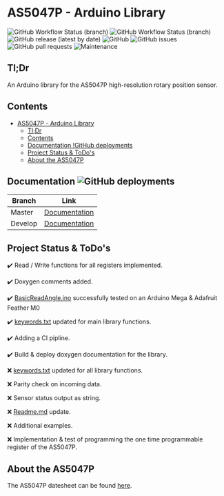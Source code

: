 # AS5047P - Arduino Library

![GitHub Workflow Status (branch)](https://img.shields.io/github/workflow/status/jonas-merkle/AS5047P/Arduino-Library-CI/master?label=build%20master) ![GitHub Workflow Status (branch)](https://img.shields.io/github/workflow/status/jonas-merkle/AS5047P/Arduino-Library-CI/develop?label=build%20develop) ![GitHub release (latest by date)](https://img.shields.io/github/v/release/jonas-merkle/AS5047P) ![GitHub](https://img.shields.io/github/license/jonas-merkle/AS5047P) ![GitHub issues](https://img.shields.io/github/issues/jonas-merkle/AS5047P) ![GitHub pull requests](https://img.shields.io/github/issues-pr/jonas-merkle/AS5047P) ![Maintenance](https://img.shields.io/maintenance/yes/2021)

## Tl;Dr

An Arduino library for the AS5047P high-resolution rotary position sensor.

## Contents

- [AS5047P - Arduino Library](#as5047p---arduino-library)
  - [Tl;Dr](#tldr)
  - [Contents](#contents)
  - [Documentation !GitHub deployments](#documentation-)
  - [Project Status & ToDo's](#project-status--todos)
  - [About the AS5047P](#about-the-as5047p)

## Documentation ![GitHub deployments](https://img.shields.io/github/deployments/jonas-merkle/AS5047P/github-pages)

| Branch | Link |
|--------|------|
| Master | [Documentation](https://jonas-merkle.github.io/AS5047P/docs/master/html/index.html) |
| Develop | [Documentation](https://jonas-merkle.github.io/AS5047P/docs/develop/html/index.html) |

## Project Status & ToDo's

:heavy_check_mark: Read / Write functions for all registers implemented.

:heavy_check_mark: Doxygen comments added.

:heavy_check_mark: [BasicReadAngle.ino](examples/BasicReadAngle/BasicReadAngle.ino) successfully tested on an Arduino Mega & Adafruit Feather M0

:heavy_check_mark: [keywords.txt](keywords.txt) updated for main library functions.

:heavy_check_mark: Adding a CI pipline.

:heavy_check_mark: Build & deploy doxygen documentation for the library.

:x: [keywords.txt](keywords.txt) updated for all library functions.

:x: Parity check on incoming data.

:x: Sensor status output as string.

:x: [Readme.md](README.md) update.

:x: Additional examples.

:x: Implementation & test of programming the one time programmable register of the AS5047P.

## About the AS5047P

The AS5047P datesheet can be found [here](https://ams.com/documents/20143/36005/AS5047P_DS000324_2-00.pdf/a7d44138-51f1-2f6e-c8b6-2577b369ace8).
